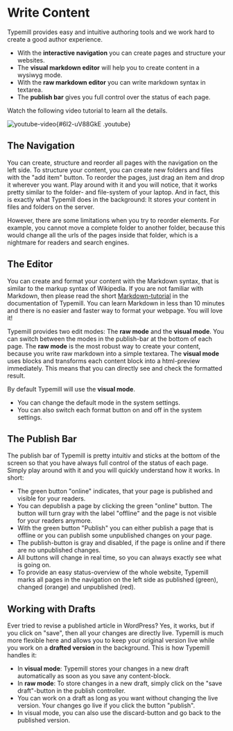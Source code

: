 # Write Content

Typemill provides easy and intuitive authoring tools and we work hard to create a good author experience.

* With the **interactive navigation** you can create pages and structure your websites.
* The **visual markdown editor** will help you to create content in a wysiwyg mode. 
* With the **raw markdown editor** you can write markdown syntax in textarea.
* The **publish bar** gives you full control over the status of each page.

Watch the following video tutorial to learn all the details.

![youtube-video](media/live/youtube-6i2-uv88gke.jpeg "click to load video"){#6I2-uV88GkE .youtube}

## The Navigation

You can create, structure and reorder all pages with the navigation on the left side. To structure your content, you can create new folders and files with the "add item" button. To reorder the pages, just drag an item and drop it wherever you want. Play around with it and you will notice, that it works pretty similar to the folder- and file-system of your laptop. And in fact, this is exactly what Typemill does in the background: It stores your content in files and folders on the server.

However, there are some limitations when you try to reorder elements. For example, you cannot move a complete folder to another folder, because this would change all the urls of the pages inside that folder, which is a nightmare for readers and search engines.

## The Editor

You can create and format your content with the Markdown syntax, that is similar to the markup syntax of Wikipedia. If you are not familiar with Markdown, then please read the short [Markdown-tutorial](https://typemill.net/) in the documentation of Typemill. You can learn Markdown in less than 10 minutes and there is no easier and faster way to format your webpage. You will love it!

Typemill provides two edit modes: The **raw mode** and the **visual mode**.  You can switch between the modes in the publish-bar at the bottom of each page. The **raw mode** is the most robust way to create your content, because you write raw markdown into a simple textarea. The **visual mode** uses blocks and transforms each content block into a html-preview immediately. This means that you can directly see and check the formatted result.

By default Typemill will use the **visual mode**.

* You can change the default mode in the system settings. 
* You can also switch each format button on and off in the system settings.

## The Publish Bar

The publish bar of Typemill is pretty intuitiv and sticks at the bottom of the screen so that you have always full control of the status of each page. Simply play around with it and you will quickly understand how it works. In short:

* The green button "online" indicates, that your page is published and visible for your readers.
* You can depublish a page by clicking the green "online" button. The button will turn gray with the label "offline" and the page is not visible for your readers anymore.
* With the green button "Publish" you can either publish a page that is offline or you can publish some unpublished changes on your page.
* The publish-button is gray and disabled, if the page is online and if there are no unpublished changes.
* All buttons will change in real time, so you can always exactly see what is going on.
* To provide an easy status-overview of the whole website, Typemill marks all pages in the navigation on the left side as published (green), changed (orange) and unpublished (red).

## Working with Drafts

Ever tried to revise a published article in WordPress? Yes, it works, but if you click on "save", then all your changes are directly live. Typemill is much more flexible here and allows you to keep your original version live while you work on a **drafted version** in the background. This is how Typemill handles it: 

* In **visual mode**: Typemill stores your changes in a new draft automatically as soon as you save any content-block.
* In **raw mode**: To store changes in a new draft, simply click on the "save draft"-button in the publish controller.
* You can work on a draft as long as you want without changing the live version. Your changes go live if you click the button "publish".
* In visual mode, you can also use the discard-button and go back to the published version.


